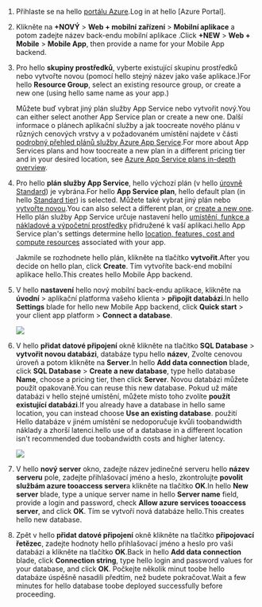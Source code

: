 1. <span data-ttu-id="f1d36-101">Přihlaste se na hello [portálu Azure].</span><span class="sxs-lookup"><span data-stu-id="f1d36-101">Log in at hello [Azure Portal].</span></span>
2. <span data-ttu-id="f1d36-102">Klikněte na **+NOVÝ** > **Web + mobilní zařízení** > **Mobilní aplikace** a potom zadejte název back-endu mobilní aplikace .</span><span class="sxs-lookup"><span data-stu-id="f1d36-102">Click **+NEW** > **Web + Mobile** > **Mobile App**, then provide a name for your Mobile App backend.</span></span>
3. <span data-ttu-id="f1d36-103">Pro hello **skupiny prostředků**, vyberte existující skupinu prostředků nebo vytvořte novou (pomocí hello stejný název jako vaše aplikace.)</span><span class="sxs-lookup"><span data-stu-id="f1d36-103">For hello **Resource Group**, select an existing resource group, or create a new one (using hello same name as your app.)</span></span> 
   
    <span data-ttu-id="f1d36-104">Můžete buď vybrat jiný plán služby App Service nebo vytvořit nový.</span><span class="sxs-lookup"><span data-stu-id="f1d36-104">You can either select another App Service plan or create a new one.</span></span> <span data-ttu-id="f1d36-105">Další informace o plánech aplikační služby a jak toocreate nového plánu v různých cenových vrstvy a v požadovaném umístění najdete v části [podrobný přehled plánů služby Azure App Service](../articles/app-service/azure-web-sites-web-hosting-plans-in-depth-overview.md).</span><span class="sxs-lookup"><span data-stu-id="f1d36-105">For more about App Services plans and how toocreate a new plan in a different pricing tier and in your desired location, see [Azure App Service plans in-depth overview](../articles/app-service/azure-web-sites-web-hosting-plans-in-depth-overview.md).</span></span>
4. <span data-ttu-id="f1d36-106">Pro hello **plán služby App Service**, hello výchozí plán (v hello [úrovně Standard](https://azure.microsoft.com/pricing/details/app-service/)) je vybrána.</span><span class="sxs-lookup"><span data-stu-id="f1d36-106">For hello **App Service plan**, hello default plan (in hello [Standard tier](https://azure.microsoft.com/pricing/details/app-service/)) is selected.</span></span> <span data-ttu-id="f1d36-107">Můžete také vybrat jiný plán nebo [vytvořte novou](../articles/app-service/azure-web-sites-web-hosting-plans-in-depth-overview.md#create-an-app-service-plan).</span><span class="sxs-lookup"><span data-stu-id="f1d36-107">You can also  select a different plan, or [create a new one](../articles/app-service/azure-web-sites-web-hosting-plans-in-depth-overview.md#create-an-app-service-plan).</span></span> <span data-ttu-id="f1d36-108">Hello plán služby App Service určuje nastavení hello [umístění, funkce a nákladové a výpočetní prostředky](https://azure.microsoft.com/pricing/details/app-service/) přidružené k vaší aplikaci.</span><span class="sxs-lookup"><span data-stu-id="f1d36-108">hello App Service plan's settings determine hello [location, features, cost and compute resources](https://azure.microsoft.com/pricing/details/app-service/) associated with your app.</span></span> 
   
    <span data-ttu-id="f1d36-109">Jakmile se rozhodnete hello plán, klikněte na tlačítko **vytvořit**.</span><span class="sxs-lookup"><span data-stu-id="f1d36-109">After you decide on hello plan, click **Create**.</span></span> <span data-ttu-id="f1d36-110">Tím vytvoříte back-end mobilní aplikace hello.</span><span class="sxs-lookup"><span data-stu-id="f1d36-110">This creates hello Mobile App backend.</span></span> 
5. <span data-ttu-id="f1d36-111">V hello **nastavení** hello nový mobilní back-endu aplikace, klikněte na **úvodní** > aplikační platforma vašeho klienta > **připojit databázi**.</span><span class="sxs-lookup"><span data-stu-id="f1d36-111">In hello **Settings** blade for hello new Mobile App backend, click **Quick start** > your client app platform > **Connect a database**.</span></span> 
   
    ![](./media/app-service-mobile-dotnet-backend-create-new-service/dotnet-backend-create-data-connection.png)
6. <span data-ttu-id="f1d36-112">V hello **přidat datové připojení** okně klikněte na tlačítko **SQL Database** > **vytvořit novou databázi**, databáze typu hello **název**, Zvolte cenovou úroveň a potom klikněte na **Server**.</span><span class="sxs-lookup"><span data-stu-id="f1d36-112">In hello **Add data connection** blade, click **SQL Database** > **Create a new database**, type hello database **Name**, choose a pricing tier, then click **Server**.</span></span>  <span data-ttu-id="f1d36-113">Novou databázi můžete použít opakovaně.</span><span class="sxs-lookup"><span data-stu-id="f1d36-113">You can reuse this new database.</span></span> <span data-ttu-id="f1d36-114">Pokud už máte databázi v hello stejné umístění, můžete místo toho zvolíte **použít existující databázi**.</span><span class="sxs-lookup"><span data-stu-id="f1d36-114">If you already have a database in hello same location, you can instead choose **Use an existing database**.</span></span> <span data-ttu-id="f1d36-115">použití Hello databáze v jiném umístění se nedoporučuje kvůli toobandwidth náklady a zhorší latenci.</span><span class="sxs-lookup"><span data-stu-id="f1d36-115">hello use of a database in a different location isn't recommended due toobandwidth costs and higher latency.</span></span>
   
    ![](./media/app-service-mobile-dotnet-backend-create-new-service/dotnet-backend-create-db.png)
7. <span data-ttu-id="f1d36-116">V hello **nový server** okno, zadejte název jedinečné serveru hello **název serveru** pole, zadejte přihlašovací jméno a heslo, zkontrolujte **povolit službám azure tooaccess server**a klikněte na tlačítko **OK**.</span><span class="sxs-lookup"><span data-stu-id="f1d36-116">In hello **New server** blade, type a unique server name in hello **Server name** field, provide a login and password, check **Allow azure services tooaccess server**, and click **OK**.</span></span> <span data-ttu-id="f1d36-117">Tím se vytvoří nová databáze hello.</span><span class="sxs-lookup"><span data-stu-id="f1d36-117">This creates hello new database.</span></span>
8. <span data-ttu-id="f1d36-118">Zpět v hello **přidat datové připojení** okně klikněte na tlačítko **připojovací řetězec**, zadejte hodnoty hello přihlašovací jméno a heslo pro vaši databázi a klikněte na tlačítko **OK**.</span><span class="sxs-lookup"><span data-stu-id="f1d36-118">Back in hello **Add data connection** blade, click **Connection string**, type hello login and password values for your database, and click **OK**.</span></span> <span data-ttu-id="f1d36-119">Počkejte několik minut toobe hello databáze úspěšně nasadili předtím, než budete pokračovat.</span><span class="sxs-lookup"><span data-stu-id="f1d36-119">Wait a few minutes for hello database toobe deployed successfully before proceeding.</span></span>

<!-- URLs. -->
[portálu Azure]: https://portal.azure.com/

